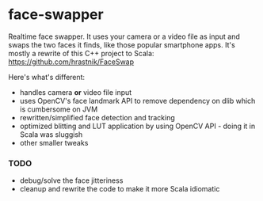 # face-swapper
Realtime face swapper. 
It uses your camera or a video file as input and swaps the two faces it finds, like those popular smartphone apps.
It's mostly a rewrite of this C++ project to Scala: https://github.com/hrastnik/FaceSwap

Here's what's different:
- handles camera **or** video file input
- uses OpenCV's face landmark API to remove dependency on dlib which is cumbersome on JVM
- rewritten/simplified face detection and tracking
- optimized blitting and LUT application by using OpenCV API - doing it in Scala was sluggish
- other smaller tweaks

### TODO
- debug/solve the face jitteriness
- cleanup and rewrite the code to make it more Scala idiomatic